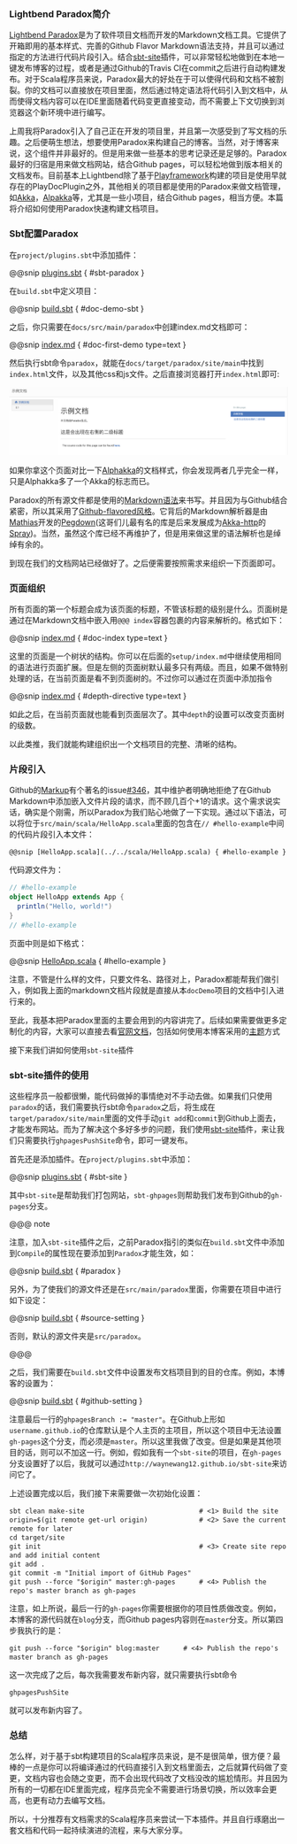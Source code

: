 
### Lightbend Paradox简介

[Lightbend Paradox](https://developer.lightbend.com/docs/paradox/current/index.html)是为了软件项目文档而开发的Markdown文档工具。它提供了开箱即用的基本样式、完善的Github Flavor Markdown语法支持，并且可以通过指定的方法进行代码片段引入。结合[sbt-site](https://www.scala-sbt.org/sbt-site/)插件，可以非常轻松地做到在本地一键发布博客的过程，或者是通过Github的Travis CI在commit之后进行自动构建发布。对于Scala程序员来说，Paradox最大的好处在于可以使得代码和文档不被割裂。你的文档可以直接放在项目里面，然后通过特定语法将代码引入到文档中，从而使得文档内容可以在IDE里面随着代码变更直接变动，而不需要上下文切换到浏览器这个新环境中进行编写。

上周我将Paradox引入了自己正在开发的项目里，并且第一次感受到了写文档的乐趣。之后便萌生想法，想要使用Paradox来构建自己的博客。当然，对于博客来说，这个组件并非最好的。但是用来做一些基本的思考记录还是足够的。Paradox最好的归宿是用来做文档网站，结合Github pages，可以轻松地做到版本相关的文档发布。目前基本上Lightbend除了基于[Playframework](https://www.playframework.com/)构建的项目是使用早就存在的PlayDocPlugin之外，其他相关的项目都是使用的Paradox来做文档管理，如[Akka](https://akka.io)，[Alpakka](https://developer.lightbend.com/docs/alpakka/current/index.html)等，尤其是一些小项目，结合Github pages，相当方便。本篇将介绍如何使用Paradox快速构建文档项目。

### Sbt配置Paradox

在`project/plugins.sbt`中添加插件：

@@snip [plugins.sbt]($project$/project/plugins.sbt) { #sbt-paradox }

在`build.sbt`中定义项目：

@@snip [build.sbt]($project$/build.sbt) { #doc-demo-sbt }

之后，你只需要在`docs/src/main/paradox`中创建index.md文档即可：

@@snip [index.md]($project$/docs/src/main/paradox/index.md) { #doc-first-demo type=text }
 

然后执行sbt命令`paradox`，就能在`docs/target/paradox/site/main`中找到`index.html`文件，以及其他css和js文件。之后直接浏览器打开`index.html`即可:

![docDemo](docDemoIndex.png)

如果你拿这个页面对比一下[Alphakka](https://developer.lightbend.com/docs/alpakka/current/)的文档样式，你会发现两者几乎完全一样，只是Alphakka多了一个Akka的标志而已。

Paradox的所有源文件都是使用的[Markdown语法](https://daringfireball.net/projects/markdown/syntax)来书写。并且因为与Github结合紧密，所以其采用了[Github-flavored风格](https://help.github.com/articles/basic-writing-and-formatting-syntax/)。它背后的Markdown解析器是由[Mathias](https://github.com/sirthias)开发的[Pegdown](https://github.com/sirthias/pegdown)(这哥们儿最有名的库是后来发展成为[Akka-http](https://github.com/akka/akka-http)的[Spray](https://github.com/spray/spray))。当然，虽然这个库已经不再维护了，但是用来做这里的语法解析也是绰绰有余的。

到现在我们的文档网站已经做好了。之后便需要按照需求来组织一下页面即可。

### 页面组织

所有页面的第一个标题会成为该页面的标题，不管该标题的级别是什么。页面树是通过在Markdown文档中嵌入用`@@@ index`容器包裹的内容来解析的。格式如下：

@@snip [index.md]($project$/docs/src/main/paradox/index.md) { #doc-index type=text }

这里的页面是一个树状的结构。你可以在后面的`setup/index.md`中继续使用相同的语法进行页面扩展。但是左侧的页面树默认最多只有两级。而且，如果不做特别处理的话，在当前页面是看不到页面树的。不过你可以通过在页面中添加指令

@@snip [index.md]($project$/docs/src/main/paradox/index.md) { #depth-directive type=text }

如此之后，在当前页面就也能看到页面层次了。其中`depth`的设置可以改变页面树的级数。

以此类推，我们就能构建组织出一个文档项目的完整、清晰的结构。

### 片段引入

Github的[Markup]()有个著名的issue[#346](https://github.com/github/markup/issues/346)，其中维护者明确地拒绝了在Github Markdown中添加嵌入文件片段的请求，而不顾几百个+1的请求。这个需求说实话，确实是个刚需，所以Paradox为我们贴心地做了一下实现。通过以下语法，可以将位于`src/main/scala/HelloApp.scala`里面的包含在`// #hello-example`中间的代码片段引入本文件：
```text
@@snip [HelloApp.scala](../../scala/HelloApp.scala) { #hello-example }
```

代码源文件为：
```scala
// #hello-example
object HelloApp extends App {
  println("Hello, world!")
}
// #hello-example
```

页面中则是如下格式：

@@snip [HelloApp.scala](../../scala/HelloApp.scala) { #hello-example }

注意，不管是什么样的文件，只要文件名、路径对上，Paradox都能帮我们做引入，例如我上面的markdown文档片段就是直接从本`docDemo`项目的文档中引入进行来的。

至此，我基本把Paradox里面的主要会用到的内容讲完了。后续如果需要做更多定制化的内容，大家可以直接去看[官网文档](https://developer.lightbend.com/docs/paradox/current/index.html)，包括如何使用本博客采用的[主题](https://jonas.github.io/paradox-material-theme/)方式

接下来我们讲如何使用`sbt-site`插件

### sbt-site插件的使用

这些程序员一般都很懒，能代码做掉的事情绝对不手动去做。如果我们只使用`paradox`的话，我们需要执行sbt命令`paradox`之后，将生成在`target/paradox/site/main`里面的文件手动`git add`和`commit`到Github上面去，才能发布网站。而为了解决这个多好多步的问题，我们使用[sbt-site](https://www.scala-sbt.org/sbt-site/)插件，来让我们只需要执行`ghpagesPushSite`命令，即可一键发布。

首先还是添加插件。在`project/plugins.sbt`中添加：

@@snip [plugins.sbt]($project$/project/plugins.sbt) { #sbt-site }

其中`sbt-site`是帮助我们打包网站，`sbt-ghpages`则帮助我们发布到Github的`gh-pages`分支。

@@@ note

注意，加入`sbt-site`插件之后，之前Paradox指引的类似在`build.sbt`文件中添加到`Compile`的属性现在要添加到`Paradox`才能生效，如：

@@snip [build.sbt]($project$/build.sbt) { #paradox }

另外，为了使我们的源文件还是在`src/main/paradox`里面，你需要在项目中进行如下设定：

@@snip [build.sbt]($project$/build.sbt) { #source-setting }

否则，默认的源文件夹是`src/paradox`。

@@@

之后，我们需要在`build.sbt`文件中设置发布文档项目到的目的仓库。例如，本博客的设置为：

@@snip [build.sbt]($project$/build.sbt) { #github-setting }

注意最后一行的`ghpagesBranch := "master"`。在Github上形如`username.github.io`的仓库默认是个人主页的主项目，所以这个项目中无法设置`gh-pages`这个分支，而必须是`master`。所以这里我做了改变。但是如果是其他项目的话，则可以不加这一行。例如，假如我有一个`sbt-site`的项目，在`gh-pages`分支设置好了以后，我就可以通过`http://waynewang12.github.io/sbt-site`来访问它了。

上述设置完成以后，我们接下来需要做一次初始化设置：

```
sbt clean make-site                             # <1> Build the site
origin=$(git remote get-url origin)             # <2> Save the current remote for later
cd target/site
git init                                        # <3> Create site repo and add initial content
git add .
git commit -m "Initial import of GitHub Pages"
git push --force "$origin" master:gh-pages      # <4> Publish the repo's master branch as gh-pages
```

注意，如上所说，最后一行的`gh-pages`你需要根据你的项目性质做改变。例如，本博客的源代码就在`blog`分支，而Github pages内容则在`master`分支。所以第四步我执行的是：

```
git push --force "$origin" blog:master      # <4> Publish the repo's master branch as gh-pages
```

这一次完成了之后，每次我需要发布新内容，就只需要执行sbt命令

```sbtshell
ghpagesPushSite
```
就可以发布新内容了。


### 总结

怎么样，对于基于sbt构建项目的Scala程序员来说，是不是很简单，很方便？最棒的一点是你可以将编译通过的代码直接引入到文档里面去，之后就算代码做了变更，文档内容也会随之变更，而不会出现代码改了文档没改的尴尬情形。并且因为所有的一切都在IDE里面完成，程序员完全不需要进行场景切换，所以效率会更高，也更有动力去编写文档。

所以，十分推荐有文档需求的Scala程序员来尝试一下本插件。并且自行琢磨出一套文档和代码一起持续演进的流程，来与大家分享。






